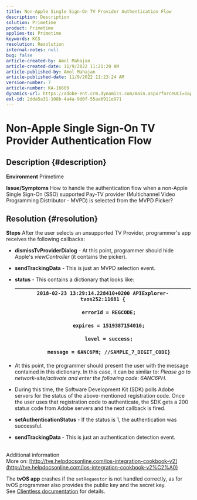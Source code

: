 ```yaml
---
title: Non-Apple Single Sign-On TV Provider Authentication Flow
description: Description
solution: Primetime
product: Primetime
applies-to: Primetime
keywords: KCS
resolution: Resolution
internal-notes: null
bug: false
article-created-by: Amol Mahajan
article-created-date: 11/9/2022 11:21:20 AM
article-published-by: Amol Mahajan
article-published-date: 11/9/2022 11:23:24 AM
version-number: 7
article-number: KA-16609
dynamics-url: https://adobe-ent.crm.dynamics.com/main.aspx?forceUCI=1&pagetype=entityrecord&etn=knowledgearticle&id=214140a2-2060-ed11-9561-6045bd006268
exl-id: 2dda5a31-108b-4a4a-9d0f-55aa6911e971
---
```

# Non-Apple Single Sign-On TV Provider Authentication Flow

## Description {#description}

<b>Environment</b>
Primetime


<b>Issue/Symptoms</b>
How to handle the authentication flow when a non-Apple Single Sign-On (SSO) supported Pay-TV provider (Multichannel Video Programming Distributor - MVPD) is selected from the MVPD Picker?


## Resolution {#resolution}

<b>Steps</b>
After the user selects an unsupported TV Provider, programmer's app receives the following callbacks:

- <b>dismissTvProviderDialog</b> - At this point, programmer should hide Apple's *viewController* (it contains the picker).
- <b>sendTrackingData</b> - This is just an MVPD selection event.
- <b>status</b> - This contains a dictionary that looks like:

    | `2018-02-23 13:29:14.228410+0200 APIExplorer-tvos252:11681 {`<br><br>`    errorId = REGCODE;`<br><br>`    expires = 1519387154016;`<br><br>`    level = success;`<br><br>`    message = 6ANC6PH; //SAMPLE_7_DIGIT_CODE}` |
    | --- |


- At this point, the programmer should present the user with the message contained in this dictionary. In this case, it can be similar to: *Please go to network-site/activate and enter the following code: 6ANC6PH*.
- During this time, the Software Development Kit (SDK) polls Adobe servers for the status of the above-mentioned registration code. Once the user uses that registration code to authenticate, the SDK gets a 200 status code from Adobe servers and the next callback is fired.


- <b>setAuthenticationStatus</b> - If the status is 1, the authentication was successful.


- <b>sendTrackingData </b>- This is just an authentication detection event.

<br>Additional information<br>
More on: [http://tve.helpdocsonline.com/ios-integration-cookbook-v2](http://tve.helpdocsonline.com/ios-integration-cookbook-v2%C2%A0)

The <b>tvOS app</b> crashes if the `setRequestor` is not handled correctly, as for tvOS programmer also provides the public key and the secret key. See [Clientless documentation](http://tve.helpdocsonline.com/clientless-integration-cookbook-v2$create_dev) for details.
